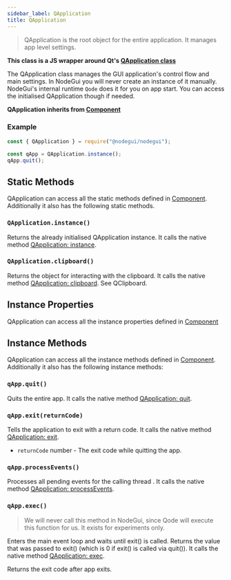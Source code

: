 ```yaml
---
sidebar_label: QApplication
title: QApplication
---
```


> QApplication is the root object for the entire application. It manages app level settings.

**This class is a JS wrapper around Qt's [QApplication class](https://doc.qt.io/qt-5/qapplication.html)**

The QApplication class manages the GUI application's control flow and main settings. In NodeGui you will never create an instance of it manually. NodeGui's internal runtime `Qode` does it for you on app start. You can access the initialised QApplication though if needed.

**QApplication inherits from [Component](api/Component.md)**

### Example

```js
const { QApplication } = require("@nodegui/nodegui");

const qApp = QApplication.instance();
qApp.quit();
```

## Static Methods

QApplication can access all the static methods defined in [Component](api/Component.md). Additionally it also has the following static methods.

### `QApplication.instance()`

Returns the already initialised QApplication instance. It calls the native method [QApplication: instance](https://doc.qt.io/qt-5/qcoreapplication.html#instance).

### `QApplication.clipboard()`

Returns the object for interacting with the clipboard. It calls the native method [QApplication: clipboard](https://doc.qt.io/qt-5/qguiapplication.html#clipboard). See QClipboard.

## Instance Properties

QApplication can access all the instance properties defined in [Component](api/Component.md)

## Instance Methods

QApplication can access all the instance methods defined in [Component](api/Component.md). Additionally it also has the following instance methods:

### `qApp.quit()`

Quits the entire app. It calls the native method [QApplication: quit](https://doc.qt.io/qt-5/qcoreapplication.html#quit).

### `qApp.exit(returnCode)`

Tells the application to exit with a return code. It calls the native method [QApplication: exit](https://doc.qt.io/qt-5/qcoreapplication.html#exit).

- `returnCode` number - The exit code while quitting the app.

### `qApp.processEvents()`

Processes all pending events for the calling thread . It calls the native method [QApplication: processEvents](https://doc.qt.io/qt-5/qcoreapplication.html#processEvents).

### `qApp.exec()`

> We will never call this method in NodeGui, since Qode will execute this function for us. It exists for experiments only.

Enters the main event loop and waits until exit() is called. Returns the value that was passed to exit() (which is 0 if exit() is called via quit()). It calls the native method [QApplication: exec](https://doc.qt.io/qt-5/qcoreapplication.html#exec).

Returns the exit code after app exits.
